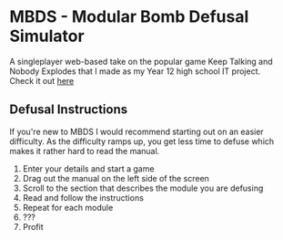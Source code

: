 # MBDS - Modular Bomb Defusal Simulator
A singleplayer web-based take on the popular game Keep Talking and Nobody Explodes that I made as my Year 12 high school IT project.  
Check it out [here](https://bomb.tem.party)

## Defusal Instructions
If you're new to MBDS I would recommend starting out on an easier difficulty. As the difficulty ramps up, you get less time to defuse which makes it rather hard to read the manual.  
1. Enter your details and start a game
2. Drag out the manual on the left side of the screen
3. Scroll to the section that describes the module you are defusing
4. Read and follow the instructions
5. Repeat for each module
6. ???
7. Profit
